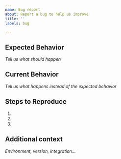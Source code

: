 ```yaml
---
name: Bug report
about: Report a bug to help us improve
title: ''
labels: bug

---
```

## Expected Behavior
*Tell us what should happen*

## Current Behavior
*Tell us what happens instead of the expected behavior*

## Steps to Reproduce
1.
1.
1.

## Additional context
*Environment, version, integration...*